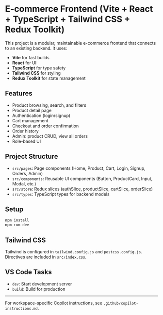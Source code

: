 # E-commerce Frontend (Vite + React + TypeScript + Tailwind CSS + Redux Toolkit)

This project is a modular, maintainable e-commerce frontend that connects to an existing backend. It uses:
- **Vite** for fast builds
- **React** for UI
- **TypeScript** for type safety
- **Tailwind CSS** for styling
- **Redux Toolkit** for state management

## Features
- Product browsing, search, and filters
- Product detail page
- Authentication (login/signup)
- Cart management
- Checkout and order confirmation
- Order history
- Admin: product CRUD, view all orders
- Role-based UI

## Project Structure
- `src/pages`: Page components (Home, Product, Cart, Login, Signup, Orders, Admin)
- `src/components`: Reusable UI components (Button, ProductCard, Input, Modal, etc.)
- `src/store`: Redux slices (authSlice, productSlice, cartSlice, orderSlice)
- `src/types`: TypeScript types for backend models

## Setup
```sh
npm install
npm run dev
```

## Tailwind CSS
Tailwind is configured in `tailwind.config.js` and `postcss.config.js`. Directives are included in `src/index.css`.

## VS Code Tasks
- `dev`: Start development server
- `build`: Build for production

---
For workspace-specific Copilot instructions, see `.github/copilot-instructions.md`.
